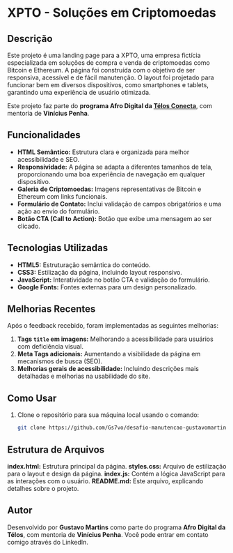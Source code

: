 # XPTO - Soluções em Criptomoedas

## Descrição

Este projeto é uma landing page para a XPTO, uma empresa fictícia especializada em soluções de compra e venda de criptomoedas como Bitcoin e Ethereum. A página foi construída com o objetivo de ser responsiva, acessível e de fácil manutenção. O layout foi projetado para funcionar bem em diversos dispositivos, como smartphones e tablets, garantindo uma experiência de usuário otimizada.

Este projeto faz parte do **programa Afro Digital da [Télos Conecta](https://www.telosconecta.com)**, com mentoria de **Vinícius Penha**.

## Funcionalidades

- **HTML Semântico:** Estrutura clara e organizada para melhor acessibilidade e SEO.
- **Responsividade:** A página se adapta a diferentes tamanhos de tela, proporcionando uma boa experiência de navegação em qualquer dispositivo.
- **Galeria de Criptomoedas:** Imagens representativas de Bitcoin e Ethereum com links funcionais.
- **Formulário de Contato:** Inclui validação de campos obrigatórios e uma ação ao envio do formulário.
- **Botão CTA (Call to Action):** Botão que exibe uma mensagem ao ser clicado.

## Tecnologias Utilizadas

- **HTML5:** Estruturação semântica do conteúdo.
- **CSS3:** Estilização da página, incluindo layout responsivo.
- **JavaScript:** Interatividade no botão CTA e validação do formulário.
- **Google Fonts:** Fontes externas para um design personalizado.

## Melhorias Recentes

Após o feedback recebido, foram implementadas as seguintes melhorias:

1. **Tags `title` em imagens:** Melhorando a acessibilidade para usuários com deficiência visual.
2. **Meta Tags adicionais:** Aumentando a visibilidade da página em mecanismos de busca (SEO).
3. **Melhorias gerais de acessibilidade:** Incluindo descrições mais detalhadas e melhorias na usabilidade do site.

## Como Usar

1. Clone o repositório para sua máquina local usando o comando:
   ```bash
   git clone https://github.com/Gs7vo/desafio-manutencao-gustavomartins.git
   ```

## Estrutura de Arquivos
**index.html:** Estrutura principal da página.
**styles.css:** Arquivo de estilização para o layout e design da página.
**index.js:** Contém a lógica JavaScript para as interações com o usuário.
**README.md:** Este arquivo, explicando detalhes sobre o projeto.
## Autor
Desenvolvido por **Gustavo Martins** como parte do programa **Afro Digital da Télos**, com mentoria de **Vinícius Penha**. Você pode entrar em contato comigo através do LinkedIn.